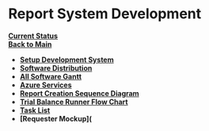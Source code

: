 # Report System Development

**[Current Status](../status/weekly/current_status.md)**\
**[Back to Main](../../README.md)**

- **[Setup Development System](./setup_dev_system/setup_dev_system.md)**
- **[Software Distribution](./all_sw_mindmap.md)**
- **[All Software Gantt](all_sw_gantt.md)**
- **[Azure Services](./azure_services.md)**
- **[Report Creation Sequence Diagram](report_creation_sequece_diagram.md)**
- **[Trial Balance Runner Flow Chart](./trial_balance_runner_flow_chart.md)**
- **[Task List](./task_list.md)**
- **[Requester Mockup](**
